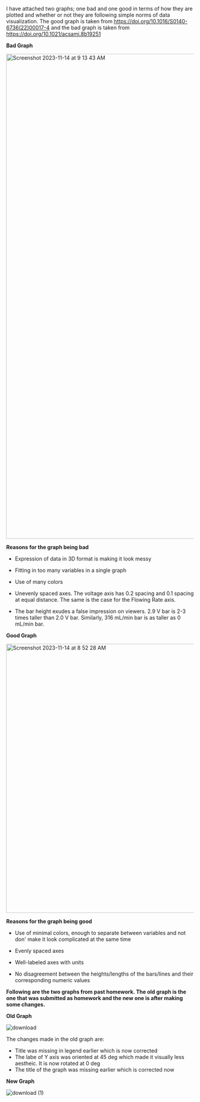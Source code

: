 I have attached two graphs; one bad and one good in terms of how they are plotted and whether or not they are following simple norms of data visualization. The good graph is taken from https://doi.org/10.1016/S0140-6736(22)00017-4 and the bad graph is taken from https://doi.org/10.1021/acsami.8b19251





**Bad Graph**

<img width="1301" alt="Screenshot 2023-11-14 at 9 13 43 AM" src="https://github.com/himalachudel/FDSFE_HAcharya/assets/144074437/d300576a-597f-4be2-8df4-1b213af2a0fa">

**Reasons for the graph being bad**

- Expression of data in 3D format is making it look messy
  
- Fitting in too many variables in a single graph
  
- Use of many colors
  
- Unevenly spaced axes. The voltage axis has 0.2 spacing and 0.1 spacing at equal 
  distance. The same is the case for the Flowing Rate axis.
  
- The bar height exudes a false impression on viewers. 2.9 V bar is 2-3 times 
  taller than 2.0 V bar. Similarly, 316 mL/min bar is as taller as 0 mL/min bar.





**Good Graph**

<img width="722" alt="Screenshot 2023-11-14 at 8 52 28 AM" src="https://github.com/himalachudel/FDSFE_HAcharya/assets/144074437/e12c8078-b002-45f4-b57c-9c9e9945d400">




**Reasons for the graph being good**

- Use of minimal colors, enough to separate between variables and not don' make it 
  look complicated at the same time

- Evenly spaced axes

- Well-labeled axes with units

- No disagreement between the heights/lengths of the bars/lines and their 
  corresponding numeric values






**Following are the two graphs from past homework. The old graph is the one that was submitted as homework and the new one is after making some changes.**

**Old Graph** 


![download](https://github.com/himalachudel/FDSFE_HAcharya/assets/144074437/c479bc75-c48b-4b54-9573-7463e0aa8f35)



The changes made in the old graph are:
- Title was missing in legend earlier which is now corrected
- The labe of Y axis was oriented at 45 deg which made it visually less aestheic. It is now rotated at 0 deg
- The title of the graph was missing earlier which is corrected now

**New Graph**


![download (1)](https://github.com/himalachudel/FDSFE_HAcharya/assets/144074437/74b576dc-cd25-4e08-b4d9-83da4713c6cd)


